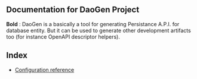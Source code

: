 ## Documentation for DaoGen Project

**Bold** : DaoGen is a basically a tool for generating Persistance A.P.I. for database entity. But it can be used to generate other development artifacts too (for instance OpenAPI descriptor helpers).

## Index

* [Configuration reference](config/config.md)